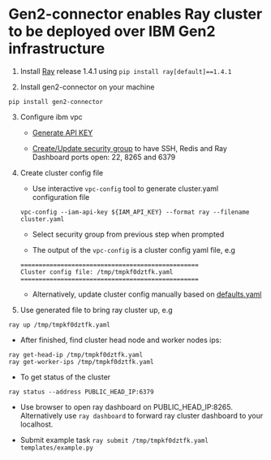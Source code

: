 # Gen2-connector enables Ray cluster to be deployed over IBM Gen2 infrastructure

1. Install [Ray](https://github.com/ray-project/ray) release 1.4.1 using `pip install ray[default]==1.4.1`

2. Install gen2-connector on your machine

```
pip install gen2-connector
```

3. Configure ibm vpc
    * [Generate API KEY](https://www.ibm.com/docs/en/spectrumvirtualizecl/8.1.3?topic=installing-creating-api-key)

    * [Create/Update security group](https://cloud.ibm.com/docs/vpc?topic=vpc-configuring-the-security-group) to have SSH, Redis and Ray Dashboard ports open: 22, 8265 and 6379

4. Create cluster config file

    * Use interactive `vpc-config` tool to generate cluster.yaml configuration file
    ```
    vpc-config --iam-api-key ${IAM_API_KEY} --format ray --filename cluster.yaml
    ```
    
    * Select security group from previous step when prompted

    * The output of the `vpc-config` is a cluster config yaml file, e.g
    ```
    =================================================
    Cluster config file: /tmp/tmpkf0dztfk.yaml
    =================================================
    ```

    * Alternatively, update cluster config manually based on [defaults.yaml](templates/defaults.yaml)
    
6. Use generated file to bring ray cluster up, e.g

```ray up /tmp/tmpkf0dztfk.yaml```

* After finished, find cluster head node and worker nodes ips:

```
ray get-head-ip /tmp/tmpkf0dztfk.yaml
ray get-worker-ips /tmp/tmpkf0dztfk.yaml
```

* To get status of the cluster

```
ray status --address PUBLIC_HEAD_IP:6379
```

* Use browser to open ray dashboard on PUBLIC_HEAD_IP:8265. Alternatively use `ray dashboard` to forward ray cluster dashboard to your localhost. 

* Submit example task `ray submit /tmp/tmpkf0dztfk.yaml templates/example.py`
